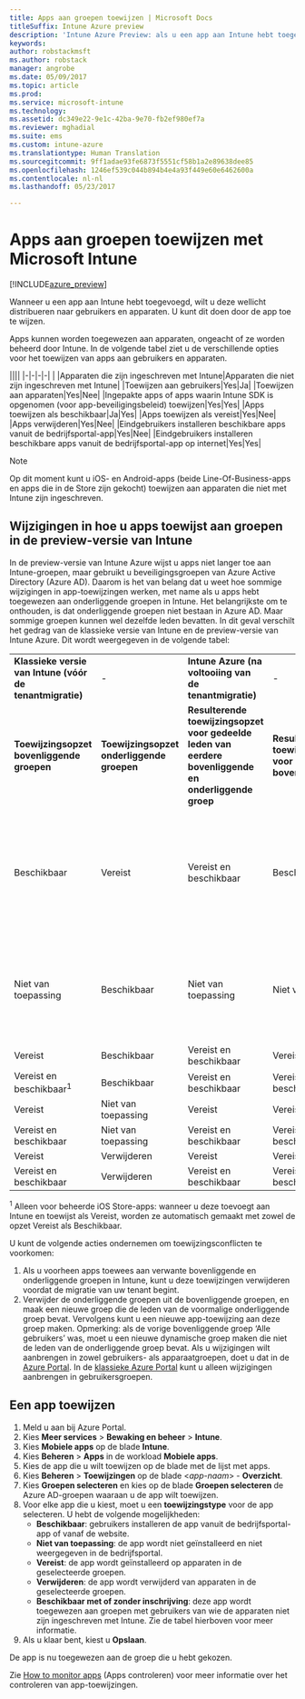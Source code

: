 ```yaml
---
title: Apps aan groepen toewijzen | Microsoft Docs
titleSuffix: Intune Azure preview
description: 'Intune Azure Preview: als u een app aan Intune hebt toegevoegd, wilt u deze wellicht toewijzen aan groepen met gebruikers of apparaten.'
keywords: 
author: robstackmsft
ms.author: robstack
manager: angrobe
ms.date: 05/09/2017
ms.topic: article
ms.prod: 
ms.service: microsoft-intune
ms.technology: 
ms.assetid: dc349e22-9e1c-42ba-9e70-fb2ef980ef7a
ms.reviewer: mghadial
ms.suite: ems
ms.custom: intune-azure
ms.translationtype: Human Translation
ms.sourcegitcommit: 9ff1adae93fe6873f5551cf58b1a2e89638dee85
ms.openlocfilehash: 1246ef539c044b894b4e4a93f449e60e6462600a
ms.contentlocale: nl-nl
ms.lasthandoff: 05/23/2017

---
```


# <a name="how-to-assign-apps-to-groups-with-microsoft-intune"></a>Apps aan groepen toewijzen met Microsoft Intune

[!INCLUDE[azure_preview](./includes/azure_preview.md)]

Wanneer u een app aan Intune hebt toegevoegd, wilt u deze wellicht distribueren naar gebruikers en apparaten. U kunt dit doen door de app toe te wijzen.

Apps kunnen worden toegewezen aan apparaten, ongeacht of ze worden beheerd door Intune. In de volgende tabel ziet u de verschillende opties voor het toewijzen van apps aan gebruikers en apparaten.

||||
|-|-|-|-|
|&nbsp;|Apparaten die zijn ingeschreven met Intune|Apparaten die niet zijn ingeschreven met Intune|
|Toewijzen aan gebruikers|Yes|Ja|
|Toewijzen aan apparaten|Yes|Nee|
|Ingepakte apps of apps waarin Intune SDK is opgenomen (voor app-beveiligingsbeleid) toewijzen|Yes|Yes|
|Apps toewijzen als beschikbaar|Ja|Yes|
|Apps toewijzen als vereist|Yes|Nee|
|Apps verwijderen|Yes|Nee|
|Eindgebruikers installeren beschikbare apps vanuit de bedrijfsportal-app|Yes|Nee|
|Eindgebruikers installeren beschikbare apps vanuit de bedrijfsportal-app op internet|Yes|Yes|

> [!NOTE]
> Op dit moment kunt u iOS- en Android-apps (beide Line-Of-Business-apps en apps die in de Store zijn gekocht) toewijzen aan apparaten die niet met Intune zijn ingeschreven.

## <a name="changes-to-how-you-assign-apps-to-groups-in-the-intune-preview"></a>Wijzigingen in hoe u apps toewijst aan groepen in de preview-versie van Intune

In de preview-versie van Intune Azure wijst u apps niet langer toe aan Intune-groepen, maar gebruikt u beveiligingsgroepen van Azure Active Directory (Azure AD). Daarom is het van belang dat u weet hoe sommige wijzigingen in app-toewijzingen werken, met name als u apps hebt toegewezen aan onderliggende groepen in Intune.
Het belangrijkste om te onthouden, is dat onderliggende groepen niet bestaan in Azure AD. Maar sommige groepen kunnen wel dezelfde leden bevatten. In dit geval verschilt het gedrag van de klassieke versie van Intune en de preview-versie van Intune Azure. Dit wordt weergegeven in de volgende tabel:

||||||
|-|-|-|-|-|
|**Klassieke versie van Intune (vóór de tenantmigratie)**|-|**Intune Azure (na voltooiing van de tenantmigratie)**|-|**Meer informatie**|
|**Toewijzingsopzet bovenliggende groepen**|**Toewijzingsopzet onderliggende groepen**|**Resulterende toewijzingsopzet voor gedeelde leden van eerdere bovenliggende en onderliggende groep**|**Resulterende toewijzingsopzetactie voor leden van bovenliggende groep**|-|
|Beschikbaar|Vereist|Vereist en beschikbaar|Beschikbaar|Vereist en beschikbaar betekent dat apps die zijn toegewezen als Vereist ook worden weergegeven in de Bedrijfsportal-app.
|Niet van toepassing|Beschikbaar|Niet van toepassing|Niet van toepassing|Tijdelijke oplossing: verwijder de toewijzingsopzet Niet van toepassing uit de bovenliggende groep in Intune.
|Vereist|Beschikbaar|Vereist en beschikbaar|Vereist|-|
|Vereist en beschikbaar<sup>1</sup>|Beschikbaar|Vereist en beschikbaar|Vereist en beschikbaar|-|
|Vereist|Niet van toepassing|Vereist|Vereist|-|
|Vereist en beschikbaar|Niet van toepassing|Vereist en beschikbaar|Vereist en beschikbaar|-|
|Vereist|Verwijderen|Vereist|Vereist|-|
|Vereist en beschikbaar|Verwijderen|Vereist en beschikbaar|Vereist en beschikbaar|-|
<sup>1</sup> Alleen voor beheerde iOS Store-apps: wanneer u deze toevoegt aan Intune en toewijst als Vereist, worden ze automatisch gemaakt met zowel de opzet Vereist als Beschikbaar.

U kunt de volgende acties ondernemen om toewijzingsconflicten te voorkomen:

1.    Als u voorheen apps toewees aan verwante bovenliggende en onderliggende groepen in Intune, kunt u deze toewijzingen verwijderen voordat de migratie van uw tenant begint.
2.    Verwijder de onderliggende groepen uit de bovenliggende groepen, en maak een nieuwe groep die de leden van de voormalige onderliggende groep bevat. Vervolgens kunt u een nieuwe app-toewijzing aan deze groep maken.
Opmerking: als de vorige bovenliggende groep ‘Alle gebruikers’ was, moet u een nieuwe dynamische groep maken die niet de leden van de onderliggende groep bevat.
Als u wijzigingen wilt aanbrengen in zowel gebruikers- als apparaatgroepen, doet u dat in de [Azure Portal](https://portal.azure.com/). In de [klassieke Azure Portal](https://manage.windowsazure.com/) kunt u alleen wijzigingen aanbrengen in gebruikersgroepen.


## <a name="how-to-assign-an-app"></a>Een app toewijzen

1. Meld u aan bij Azure Portal.
2. Kies **Meer services** > **Bewaking en beheer** > **Intune**.
3. Kies **Mobiele apps** op de blade **Intune**.
1. Kies **Beheren** > **Apps** in de workload **Mobiele apps**.
2. Kies de app die u wilt toewijzen op de blade met de lijst met apps.
3. Kies **Beheren** > **Toewijzingen** op de blade <*app-naam*> - **Overzicht**.
4. Kies **Groepen selecteren** en kies op de blade **Groepen selecteren** de Azure AD-groepen waaraan u de app wilt toewijzen.
5. Voor elke app die u kiest, moet u een **toewijzingstype** voor de app selecteren. U hebt de volgende mogelijkheden:
    - **Beschikbaar**: gebruikers installeren de app vanuit de bedrijfsportal-app of vanaf de website.
    - **Niet van toepassing**: de app wordt niet geïnstalleerd en niet weergegeven in de bedrijfsportal.
    - **Vereist**: de app wordt geïnstalleerd op apparaten in de geselecteerde groepen.
    - **Verwijderen**: de app wordt verwijderd van apparaten in de geselecteerde groepen.
    - **Beschikbaar met of zonder inschrijving**: deze app wordt toegewezen aan groepen met gebruikers van wie de apparaten niet zijn ingeschreven met Intune. Zie de tabel hierboven voor meer informatie.
6. Als u klaar bent, kiest u **Opslaan**.

De app is nu toegewezen aan de groep die u hebt gekozen.

Zie [How to monitor apps](apps-monitor.md) (Apps controleren) voor meer informatie over het controleren van app-toewijzingen.

